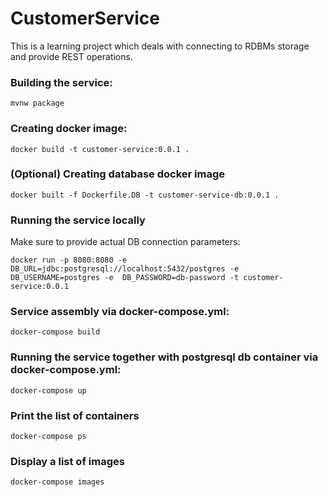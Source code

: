 # CustomerService
This is a learning project which deals with connecting to RDBMs storage and provide REST operations. 

### Building the service:
```mvnw package```

### Creating docker image:
```docker build -t customer-service:0.0.1 .```
### (Optional) Creating database docker image
```docker built -f Dockerfile.DB -t customer-service-db:0.0.1 .```

### Running the service locally
Make sure to provide actual DB connection parameters:

```docker run -p 8080:8080 -e DB_URL=jdbc:postgresql://localhost:5432/postgres -e DB_USERNAME=postgres -e  DB_PASSWORD=db-password -t customer-service:0.0.1```

### Service assembly via docker-compose.yml:
```docker-compose build```

### Running the service together with postgresql db container via docker-compose.yml:
```docker-compose up```

### Print the list of containers
```docker-compose ps```

### Display a list of images
```docker-compose images```

